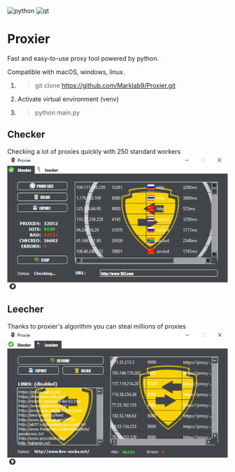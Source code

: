 ![python](https://img.shields.io/badge/python-v3.7-yellow)
![qt](https://img.shields.io/badge/PyQt-v5-red)
# Proxier
Fast and easy-to-use proxy tool powered by python.

Compatible with macOS, windows, linux.
1. > git clone https://github.com/Marklab9/Proxier.git
1. Activate virtual environment (venv)
1. > python main.py

## Checker
Checking a lot of proxies quickly with 250 standard workers
![checker](https://github.com/Marklab9/Proxier/blob/master/docs/checker.PNG?raw=true)


## Leecher
Thanks to proxier's algorithm you can steal millions of proxies
![leecher](https://github.com/Marklab9/Proxier/blob/master/docs/leecher.PNG?raw=true)
